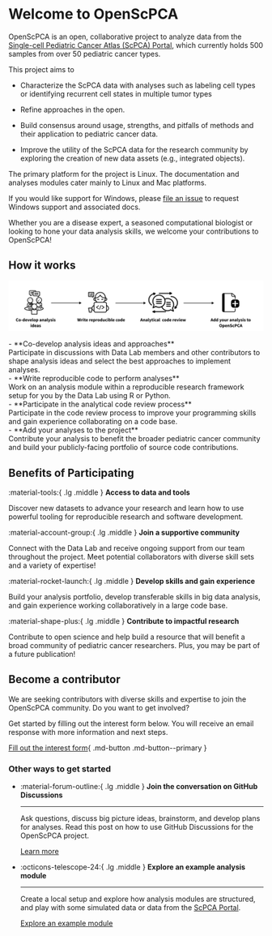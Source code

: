 # Welcome to OpenScPCA

OpenScPCA is an open, collaborative project to analyze data from the [Single-cell Pediatric Cancer Atlas (ScPCA) Portal](https://scpca.alexslemonade.org/), which currently holds 500 samples from over 50 pediatric cancer types. 

This project aims to 

- Characterize the ScPCA data with analyses such as labeling cell types or identifying recurrent cell states in multiple tumor types

- Refine approaches in the open.

- Build consensus around usage, strengths, and pitfalls of methods and their application to pediatric cancer data.

- Improve the utility of the ScPCA data for the research community by exploring the creation of new data assets (e.g., integrated objects).

The primary platform for the project is Linux.
The documentation and analyses modules cater mainly to Linux and Mac platforms.

If you would like support for Windows, please [file an issue](https://github.com/AlexsLemonade/OpenScPCA-analysis/issues/new?assignees=&labels=docs-request&projects=&template=04-docs-request.yml&title=Docs+request%3A) to request Windows support and associated docs.

Whether you are a disease expert, a seasoned computational biologist or looking to hone your data analysis skills, we welcome your contributions to OpenScPCA!


## How it works

![how-it-works](./img/how-it-works.png)

<div class ="grid" markdown>

<div markdown>
- **Co-develop analysis ideas and approaches** <br/> Participate in discussions with Data Lab members and other contributors to shape analysis ideas and select the best approaches to implement analyses.
</div>

<div markdown>
- **Write reproducible code to perform analyses** <br/> Work on an analysis module within a reproducible research framework setup for you by the Data Lab using R or Python.
</div>

<div markdown>
- **Participate in the analytical code review process** <br/> Participate in the code review process to improve your programming skills and gain experience collaborating on a code base.
</div>

<div markdown>
- **Add your analyses to the project** <br/> Contribute your analysis to benefit the broader pediatric cancer community and build your publicly-facing portfolio of source code contributions.
</div>

</div>


## Benefits of Participating

:material-tools:{ .lg .middle }
**Access to data and tools**

Discover new datasets to advance your research and learn how to use powerful tooling for reproducible research and software development.

:material-account-group:{ .lg .middle }
**Join a supportive community**

Connect with the Data Lab and receive ongoing support from our team throughout the project. 
Meet potential collaborators with diverse skill sets and a variety of expertise!

:material-rocket-launch:{ .lg .middle }
**Develop skills and gain experience**

Build your analysis portfolio, develop transferable skills in big data analysis, and gain experience working collaboratively in a large code base. 

:material-shape-plus:{ .lg .middle }
**Contribute to impactful research**

Contribute to open science and help build a resource that will benefit a broad community of pediatric cancer researchers.
Plus, you may be part of a future publication!


## Become a contributor

We are seeking contributors with diverse skills and expertise to join the OpenScPCA community. 
Do you want to get involved?

Get started by filling out the interest form below. 
You will receive an email response with more information and next steps.

[Fill out the interest form](#){ .md-button .md-button--primary }


### Other ways to get started

<div class ="grid cards" markdown>

-   :material-forum-outline:{ .lg .middle } __Join the conversation on GitHub Discussions__

    ---

    Ask questions, discuss big picture ideas, brainstorm, and develop plans for analyses. 
Read this post on how to use GitHub Discussions for the OpenScPCA project.

    [Learn more](./communications-tools/tools-for-communication.md#github-discussions)

-   :octicons-telescope-24:{ .lg .middle } __Explore an example analysis module__

    ---
    
    Create a local setup and explore how analysis modules are structured, and play with some simulated data or data from the [ScPCA Portal](https://scpca.alexslemonade.org/).
    
    [Explore an example module](STUB_LINK)

</div>
